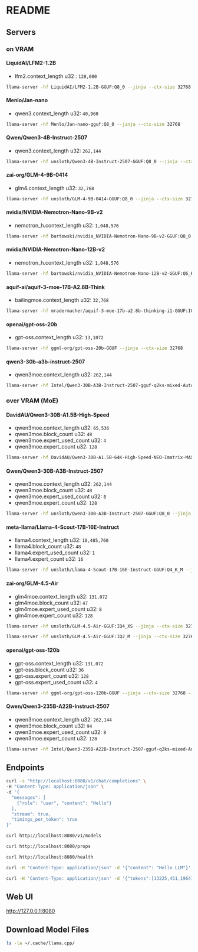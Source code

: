 # README

## Servers

### on VRAM

#### LiquidAI/LFM2-1.2B

- lfm2.context_length u32 : `128,000`

```bash
llama-server -hf LiquidAI/LFM2-1.2B-GGUF:Q8_0 --jinja --ctx-size 32768
```

#### Menlo/Jan-nano

- qwen3.context_length u32: `40,960`

```bash
llama-server -hf Menlo/Jan-nano-gguf:Q8_0 --jinja --ctx-size 32768
```

#### Qwen/Qwen3-4B-Instruct-2507

- qwen3.context_length u32: `262,144`

```bash
llama-server -hf unsloth/Qwen3-4B-Instruct-2507-GGUF:Q8_0 --jinja --ctx-size 32768
```

#### zai-org/GLM-4-9B-0414

- glm4.context_length u32: `32,768`

```bash
llama-server -hf unsloth/GLM-4-9B-0414-GGUF:Q8_0 --jinja --ctx-size 32768
```

#### nvidia/NVIDIA-Nemotron-Nano-9B-v2

- nemotron_h.context_length u32: `1,048,576`

```bash
llama-server -hf bartowski/nvidia_NVIDIA-Nemotron-Nano-9B-v2-GGUF:Q8_0 --jinja --ctx-size 32768
```

#### nvidia/NVIDIA-Nemotron-Nano-12B-v2

- nemotron_h.context_length u32: `1,048,576`

```bash
llama-server -hf bartowski/nvidia_NVIDIA-Nemotron-Nano-12B-v2-GGUF:Q6_K_L --jinja --ctx-size 32768
```

#### aquif-ai/aquif-3-moe-17B-A2.8B-Think

- bailingmoe.context_length u32: `32,768`

```bash
llama-server -hf mradermacher/aquif-3-moe-17b-a2.8b-thinking-i1-GGUF:IQ4_NL --jinja --ctx-size 32768
```

#### openai/gpt-oss-20b

- gpt-oss.context_length u32: `13,1072`

```bash
llama-server -hf ggml-org/gpt-oss-20b-GGUF --jinja --ctx-size 32768
```

#### qwen3-30b-a3b-instruct-2507

- qwen3moe.context_length u32: `262,144`

```bash
llama-server -hf Intel/Qwen3-30B-A3B-Instruct-2507-gguf-q2ks-mixed-AutoRound --jinja --ctx-size 32768
```

### over VRAM (MoE)

#### DavidAU/Qwen3-30B-A1.5B-High-Speed

- qwen3moe.context_length u32: `65,536`
- qwen3moe.block_count u32: `48`
- qwen3moe.expert_used_count u32: `4`
- qwen3moe.expert_count u32: `128`

```bash
llama-server -hf DavidAU/Qwen3-30B-A1.5B-64K-High-Speed-NEO-Imatrix-MAX-gguf:Q6_K --jinja --ctx-size 32768 --n-cpu-moe 26
```

#### Qwen/Qwen3-30B-A3B-Instruct-2507

- qwen3moe.context_length u32: `262,144`
- qwen3moe.block_count u32: `48`
- qwen3moe.expert_used_count u32: `8`
- qwen3moe.expert_count u32: `128`

```bash
llama-server -hf unsloth/Qwen3-30B-A3B-Instruct-2507-GGUF:Q8_0 --jinja --ctx-size 32768 --n-cpu-moe 31
```

#### meta-llama/Llama-4-Scout-17B-16E-Instruct

- llama4.context_length u32: `10,485,760`
- llama4.block_count u32: `48`
- llama4.expert_used_count u32: `1`
- llama4.expert_count u32: `16`

```bash
llama-server -hf unsloth/Llama-4-Scout-17B-16E-Instruct-GGUF:Q4_K_M --jinja --ctx-size 32768 --n-cpu-moe 45
```

#### zai-org/GLM-4.5-Air

- glm4moe.context_length u32: `131,072`
- glm4moe.block_count u32: `47`
- glm4moe.expert_used_count u32: `8`
- glm4moe.expert_count u32: `128`

```bash
llama-server -hf unsloth/GLM-4.5-Air-GGUF:IQ4_XS --jinja --ctx-size 32768 --n-cpu-moe 42
```

```bash
llama-server -hf unsloth/GLM-4.5-Air-GGUF:IQ2_M --jinja --ctx-size 32768 --n-cpu-moe 40
```

#### openai/gpt-oss-120b

- gpt-oss.context_length u32: `131,072`
- gpt-oss.block_count u32: `36`
- gpt-oss.expert_count u32: `128`
- gpt-oss.expert_used_count u32: `4`

```bash
llama-server -hf ggml-org/gpt-oss-120b-GGUF --jinja --ctx-size 32768 --n-cpu-moe 29
```

#### Qwen/Qwen3-235B-A22B-Instruct-2507

- qwen3moe.context_length u32: `262,144`
- qwen3moe.block_count u32: `94`
- qwen3moe.expert_used_count u32: `8`
- qwen3moe.expert_count u32: `128`

```bash
llama-server -hf Intel/Qwen3-235B-A22B-Instruct-2507-gguf-q2ks-mixed-AutoRound --jinja --ctx-size 32768 --n-cpu-moe 88
```

## Endpoints

```bash
curl -s "http://localhost:8080/v1/chat/completions" \
-H "Content-Type: application/json" \
-d '{
  "messages": [
    {"role": "user", "content": "Hello"}
  ],
  "stream": true,
  "timings_per_token": true
}'
```

```bash
curl http://localhost:8080/v1/models

curl http://localhost:8080/props

curl http://localhost:8080/health

curl -H "Content-Type: application/json" -d '{"content": "Hello LLM"}' http://localhost:8080/tokenize

curl -H 'Content-Type: application/json' -d '{"tokens":[13225,451,19641]}' http://localhost:8080/detokenize
```

## Web UI

http://127.0.0.1:8080

## Download Model Files

```bash
ls -la ~/.cache/llama.cpp/
```
